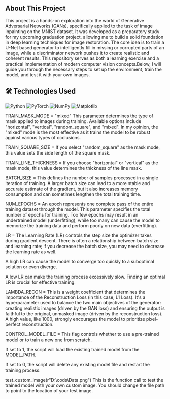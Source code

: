 ## About This Project

This project is a hands-on exploration into the world of Generative Adversarial Networks (GANs), specifically applied to the task of image inpainting on the MNIST dataset.
It was developed as a preparatory study for my upcoming graduation project, allowing me to build a solid foundation in deep learning techniques for image restoration. 
The core idea is to train a U-Net based generator to intelligently fill in missing or corrupted parts of an image, while a discriminator network pushes it to create
realistic and coherent results. This repository serves as both a learning exercise and a practical implementation of modern computer vision concepts.Below, I will 
guide you through the necessary steps to set up the environment, train the model, and test it with your own images.
## 🛠️ Technologies Used
![Python](https://img.shields.io/badge/Python-3776AB?style=for-the-badge&logo=python&logoColor=white)
![PyTorch](https://img.shields.io/badge/PyTorch-%23EE4C2C.svg?style=for-the-badge&logo=PyTorch&logoColor=white)
![NumPy](https://img.shields.io/badge/Numpy-777BB4?style=for-the-badge&logo=numpy&logoColor=white)
![Matplotlib](https://img.shields.io/badge/Matplotlib-%23ffffff.svg?style=for-the-badge&logo=Matplotlib&logoColor=black)



TRAIN_MASK_MODE = "mixed"
This parameter determines the type of mask applied to images during training. Available options include "horizontal", "vertical", "random_square", and "mixed". 
In my opinion, the "mixed" mode is the most effective as it trains the model to be robust against various types of occlusions.

TRAIN_SQUARE_SIZE = 
If you select "random_square" as the mask mode, this value sets the side length of the square mask.

TRAIN_LINE_THICKNESS = 
If you choose "horizontal" or "vertical" as the mask mode, this value determines the thickness of the line mask.

BATCH_SIZE = 
This defines the number of samples processed in a single iteration of training. A larger batch size can lead to a more stable and accurate estimate of the gradient,
but it also increases memory consumption and can sometimes lengthen the total training time.

NUM_EPOCHS = 
An epoch represents one complete pass of the entire training dataset through the model. This parameter specifies the total number of epochs for training. Too few epochs
may result in an undertrained model (underfitting), while too many can cause the model to memorize the training data and perform poorly on new data (overfitting).

LR = 
The Learning Rate (LR) controls the step size the optimizer takes during gradient descent. There is often a relationship between batch size and learning rate; if you
decrease the batch size, you may need to decrease the learning rate as well.

A high LR can cause the model to converge too quickly to a suboptimal solution or even diverge.

A low LR can make the training process excessively slow.
Finding an optimal LR is crucial for effective training.

LAMBDA_RECON = 
This is a weight coefficient that determines the importance of the Reconstruction Loss (in this case, L1 Loss). It's a hyperparameter used to balance the two main 
objectives of the generator: creating realistic images (driven by the GAN loss) and ensuring the output is faithful to the original, unmasked image (driven by the
reconstruction loss). A high value, like 1000, strongly encourages the model to prioritize pixel-perfect reconstruction.

CONTROL_MODEL_FILE = 
This flag controls whether to use a pre-trained model or to train a new one from scratch.

If set to 1, the script will load the existing trained model from the MODEL_PATH.

If set to 0, the script will delete any existing model file and restart the training process.

test_custom_image(r"D:\cods\Data.png")
This is the function call to test the trained model with your own custom image. You should change the file path to point to the location of your test image.
